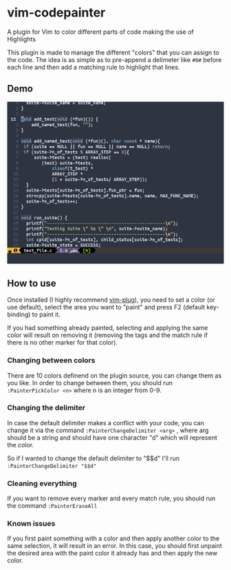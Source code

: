 # vim-codepainter

A plugin for Vim to color different parts of code making the use of Highlights

This plugin is made to manage the different "colors" that you can assign to the code. The idea is as simple as to pre-append a delimeter like `#0#` before each line and then add a matching rule to highlight that lines.

## Demo

![](./vim-codepainter_demo.gif)

## How to use

Once installed (I highly recommend [vim-plug](https://github.com/junegunn/vim-plug)), you need to set a color (or use default), select the area you want to "paint" and press F2 (default key-binding) to paint it.

If you had something already painted, selecting and applying the same color will result on removing it (removing the tags and the match rule if there is no other marker for that color).

### Changing between colors

There are 10 colors definend on the plugin source, you can change them as you like. In order to change between them, you should run `:PainterPickColor <n>` where n is an integer from 0-9.

### Changing the delimiter

In case the default delimiter makes a conflict with your code, you can change it via the command `:PainterChangeDelimiter <arg>` , where arg should be a string and should have one character "d" which will represent the color.

So if I wanted to change the default delimiter to "\$\$d" I'll run `:PainterChangeDelimiter "$$d"`

### Cleaning everything

If you want to remove every marker and every match rule, you should run the command `:PainterEraseAll`

### Known issues

If you first paint something with a color and then apply another color to the same selection, it will result in an error. In this case, you should first unpaint the desired area with the paint color it already has and then apply the new color.

